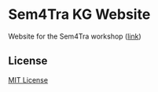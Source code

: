 # Sem4Tra KG Website

Website for the Sem4Tra workshop ([link](https://semantic-transportation.github.io/sem4tra-kg-website/))

## License
[MIT License](./LICENSE)
